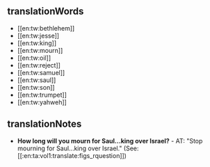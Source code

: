 ## translationWords

* [[en:tw:bethlehem]]
* [[en:tw:jesse]]
* [[en:tw:king]]
* [[en:tw:mourn]]
* [[en:tw:oil]]
* [[en:tw:reject]]
* [[en:tw:samuel]]
* [[en:tw:saul]]
* [[en:tw:son]]
* [[en:tw:trumpet]]
* [[en:tw:yahweh]]

## translationNotes

* **How long will you mourn for Saul...king over Israel?** - AT: "Stop mourning for Saul...king over Israel." (See: [[:en:ta:vol1:translate:figs_rquestion]])
